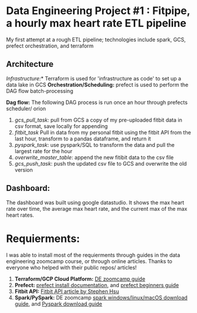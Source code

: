 # Data Engineering Project #1 : Fitpipe, a hourly max heart rate ETL pipeline 
My first attempt at a rough ETL pipeline; technologies include spark, GCS, prefect orchestration, and terraform

## Architecture
**Infrastructure*:** Terraform is used for 'infrastructure as code' to set up a data lake in GCS
**Orchestration/Scheduling:** prefect is used to perform the DAG flow batch-processing

**Dag flow:** The following DAG process is run once an hour through prefects scheduler/ orion
1. *gcs_pull_task:* pull from GCS a copy of my pre-uploaded fitbit data in csv format, save locally for appending
2. *fitbit_task* Pull in data from my personal fitbit using the fitbit API from the last hour, transform to a pandas dataframe, and return it
3. *pyspark_task*: use pyspark/SQL to transform the data and pull the largest rate for the hour
4. *overwrite_master_table*: append the new fitibit data to the csv file
5. *gcs_push_task*: push the updated csv file to GCS and overwrite the old version


## Dashboard:
The dashboard was built using google datastudio. It shows the max heart rate over time, the average max heart rate, and the current max of the max heart rates.


# Requierments:
I was able to install most of the requierments through guides in the data engineering zoomcamp course, or through online articles. Thanks to everyone who helped with their public repos/ articles!
1. **Terraform/GCP Cloud Platform:** [DE zoomcamp guide](https://github.com/DataTalksClub/data-engineering-zoomcamp/tree/main/week_1_basics_n_setup/1_terraform_gcp)
2. **Prefect:** [prefect install documentation](https://docs.prefect.io/getting-started/installation/), and [prefect beginners guide](https://docs.prefect.io/tutorials/first-steps/)
4. **Fitbit API:** [ Fitbit API article by Stephen Hsu](https://towardsdatascience.com/collect-your-own-fitbit-data-with-python-ff145fa10873)
5. **Spark/PySpark:** DE zoomcamp [spark windows/linux/macOS download guide](https://github.com/DataTalksClub/data-engineering-zoomcamp/tree/main/week_5_batch_processing/setup), and [Pyspark download guide](https://github.com/DataTalksClub/data-engineering-zoomcamp/blob/main/week_5_batch_processing/setup/pyspark.md)

 
